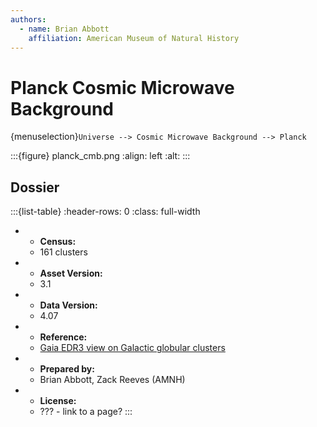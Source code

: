 ```yaml
---
authors:
  - name: Brian Abbott
    affiliation: American Museum of Natural History
---
```



# Planck Cosmic Microwave Background

{menuselection}`Universe --> Cosmic Microwave Background --> Planck`




:::{figure} planck_cmb.png
:align: left
:alt: 
:::










## Dossier
:::{list-table}
:header-rows: 0
:class: full-width

* - **Census:**
  - 161 clusters
* - **Asset Version:**
  - 3.1
* - **Data Version:**
  - 4.07
* - **Reference:**
  - [Gaia EDR3 view on Galactic globular clusters](https://doi.org/10.1093/mnras/stab1475)
* - **Prepared by:**
  - Brian Abbott, Zack Reeves (AMNH)
* - **License:**
  - ??? - link to a page?
:::